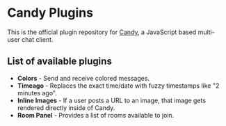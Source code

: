 # Candy Plugins

This is the official plugin repository for [Candy](http://amiadogroup.github.com/candy), a JavaScript based multi-user chat client.

## List of available plugins
* __Colors__ - Send and receive colored messages.
* __Timeago__ - Replaces the exact time/date with fuzzy timestamps like "2 minutes ago".
* __Inline Images__ - If a user posts a URL to an image, that image gets rendered directly inside of Candy.
* __Room Panel__ - Provides a list of rooms available to join.